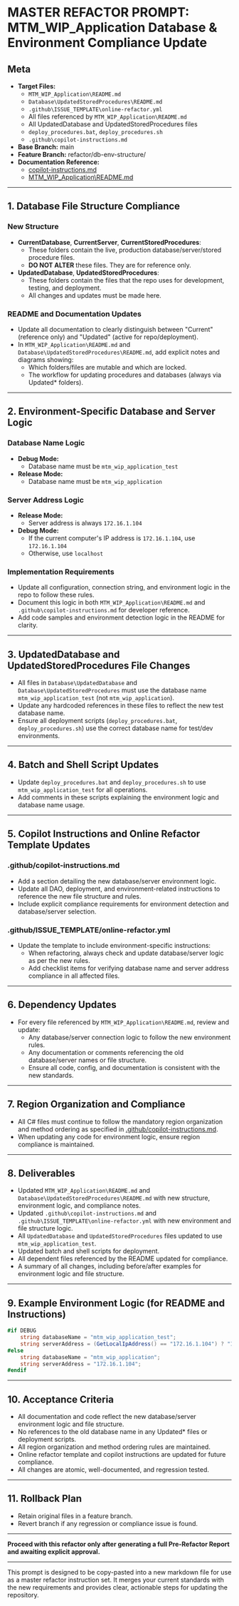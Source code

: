 # MASTER REFACTOR PROMPT: MTM_WIP_Application Database & Environment Compliance Update

## Meta
- **Target Files:**  
  - `MTM_WIP_Application\README.md`  
  - `Database\UpdatedStoredProcedures\README.md`  
  - `.github\ISSUE_TEMPLATE\online-refactor.yml`  
  - All files referenced by `MTM_WIP_Application\README.md`  
  - All UpdatedDatabase and UpdatedStoredProcedures files  
  - `deploy_procedures.bat`, `deploy_procedures.sh`  
  - `.github\copilot-instructions.md`
- **Base Branch:** main
- **Feature Branch:** refactor/db-env-structure/<yyyymmdd>
- **Documentation Reference:**  
  - [copilot-instructions.md](.github/copilot-instructions.md)  
  - [MTM_WIP_Application\README.md](README.md)

---

## 1. Database File Structure Compliance

### New Structure
- **CurrentDatabase**, **CurrentServer**, **CurrentStoredProcedures**:  
  - These folders contain the live, production database/server/stored procedure files.  
  - **DO NOT ALTER** these files. They are for reference only.
- **UpdatedDatabase**, **UpdatedStoredProcedures**:  
  - These folders contain the files that the repo uses for development, testing, and deployment.  
  - All changes and updates must be made here.

### README and Documentation Updates
- Update all documentation to clearly distinguish between "Current" (reference only) and "Updated" (active for repo/deployment).
- In `MTM_WIP_Application\README.md` and `Database\UpdatedStoredProcedures\README.md`, add explicit notes and diagrams showing:
  - Which folders/files are mutable and which are locked.
  - The workflow for updating procedures and databases (always via Updated* folders).

---

## 2. Environment-Specific Database and Server Logic

### Database Name Logic
- **Debug Mode:**  
  - Database name must be `mtm_wip_application_test`
- **Release Mode:**  
  - Database name must be `mtm_wip_application`

### Server Address Logic
- **Release Mode:**  
  - Server address is always `172.16.1.104`
- **Debug Mode:**  
  - If the current computer's IP address is `172.16.1.104`, use `172.16.1.104`
  - Otherwise, use `localhost`

### Implementation Requirements
- Update all configuration, connection string, and environment logic in the repo to follow these rules.
- Document this logic in both `MTM_WIP_Application\README.md` and `.github\copilot-instructions.md` for developer reference.
- Add code samples and environment detection logic in the README for clarity.

---

## 3. UpdatedDatabase and UpdatedStoredProcedures File Changes

- All files in `Database\UpdatedDatabase` and `Database\UpdatedStoredProcedures` must use the database name `mtm_wip_application_test` (not `mtm_wip_application`).
- Update any hardcoded references in these files to reflect the new test database name.
- Ensure all deployment scripts (`deploy_procedures.bat`, `deploy_procedures.sh`) use the correct database name for test/dev environments.

---

## 4. Batch and Shell Script Updates

- Update `deploy_procedures.bat` and `deploy_procedures.sh` to use `mtm_wip_application_test` for all operations.
- Add comments in these scripts explaining the environment logic and database name usage.

---

## 5. Copilot Instructions and Online Refactor Template Updates

### .github/copilot-instructions.md
- Add a section detailing the new database/server environment logic.
- Update all DAO, deployment, and environment-related instructions to reference the new file structure and rules.
- Include explicit compliance requirements for environment detection and database/server selection.

### .github/ISSUE_TEMPLATE/online-refactor.yml
- Update the template to include environment-specific instructions:
  - When refactoring, always check and update database/server logic as per the new rules.
  - Add checklist items for verifying database name and server address compliance in all affected files.

---

## 6. Dependency Updates

- For every file referenced by `MTM_WIP_Application\README.md`, review and update:
  - Any database/server connection logic to follow the new environment rules.
  - Any documentation or comments referencing the old database/server names or file structure.
  - Ensure all code, config, and documentation is consistent with the new standards.

---

## 7. Region Organization and Compliance

- All C# files must continue to follow the mandatory region organization and method ordering as specified in [.github/copilot-instructions.md](.github/copilot-instructions.md).
- When updating any code for environment logic, ensure region compliance is maintained.

---

## 8. Deliverables

- Updated `MTM_WIP_Application\README.md` and `Database\UpdatedStoredProcedures\README.md` with new structure, environment logic, and compliance notes.
- Updated `.github\copilot-instructions.md` and `.github\ISSUE_TEMPLATE\online-refactor.yml` with new environment and file structure logic.
- All `UpdatedDatabase` and `UpdatedStoredProcedures` files updated to use `mtm_wip_application_test`.
- Updated batch and shell scripts for deployment.
- All dependent files referenced by the README updated for compliance.
- A summary of all changes, including before/after examples for environment logic and file structure.

---

## 9. Example Environment Logic (for README and Instructions)

```csharp
#if DEBUG
    string databaseName = "mtm_wip_application_test";
    string serverAddress = (GetLocalIpAddress() == "172.16.1.104") ? "172.16.1.104" : "localhost";
#else
    string databaseName = "mtm_wip_application";
    string serverAddress = "172.16.1.104";
#endif
```

---

## 10. Acceptance Criteria

- All documentation and code reflect the new database/server environment logic and file structure.
- No references to the old database name in any Updated* files or deployment scripts.
- All region organization and method ordering rules are maintained.
- Online refactor template and copilot instructions are updated for future compliance.
- All changes are atomic, well-documented, and regression tested.

---

## 11. Rollback Plan

- Retain original files in a feature branch.
- Revert branch if any regression or compliance issue is found.

---

**Proceed with this refactor only after generating a full Pre-Refactor Report and awaiting explicit approval.**

---

This prompt is designed to be copy-pasted into a new markdown file for use as a master refactor instruction set. It merges your current standards with the new requirements and provides clear, actionable steps for updating the repository.
